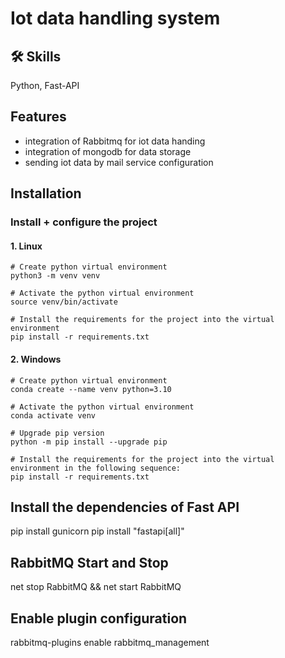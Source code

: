 # Iot data handling system


## 🛠 Skills

Python, Fast-API

## Features
- integration of Rabbitmq for iot data handing
- integration of mongodb for data storage
- sending iot data by mail service configuration

## Installation

### Install + configure the project

#### 1. Linux

```
# Create python virtual environment
python3 -m venv venv

# Activate the python virtual environment
source venv/bin/activate

# Install the requirements for the project into the virtual environment
pip install -r requirements.txt
```

#### 2. Windows

```
# Create python virtual environment
conda create --name venv python=3.10

# Activate the python virtual environment
conda activate venv

# Upgrade pip version
python -m pip install --upgrade pip

# Install the requirements for the project into the virtual environment in the following sequence:
pip install -r requirements.txt
```

## Install the dependencies of Fast API

pip install gunicorn
pip install "fastapi[all]"

## RabbitMQ Start and Stop 
net stop RabbitMQ && net start RabbitMQ

## Enable plugin configuration
rabbitmq-plugins enable rabbitmq_management